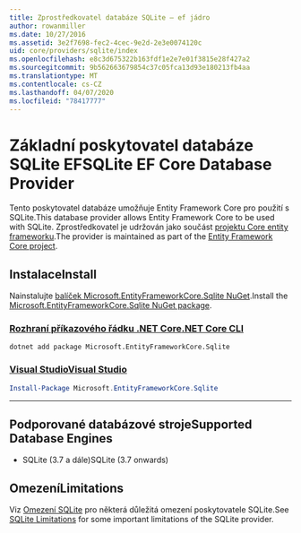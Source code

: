 ```yaml
---
title: Zprostředkovatel databáze SQLite – ef jádro
author: rowanmiller
ms.date: 10/27/2016
ms.assetid: 3e2f7698-fec2-4cec-9e2d-2e3e0074120c
uid: core/providers/sqlite/index
ms.openlocfilehash: e8c3d675322b163fdf1e2e7e01f3815e28f427a2
ms.sourcegitcommit: 9b562663679854c37c05fca13d93e180213fb4aa
ms.translationtype: MT
ms.contentlocale: cs-CZ
ms.lasthandoff: 04/07/2020
ms.locfileid: "78417777"
---
```

# <a name="sqlite-ef-core-database-provider"></a><span data-ttu-id="61c7c-102">Základní poskytovatel databáze SQLite EF</span><span class="sxs-lookup"><span data-stu-id="61c7c-102">SQLite EF Core Database Provider</span></span>

<span data-ttu-id="61c7c-103">Tento poskytovatel databáze umožňuje Entity Framework Core pro použití s SQLite.</span><span class="sxs-lookup"><span data-stu-id="61c7c-103">This database provider allows Entity Framework Core to be used with SQLite.</span></span> <span data-ttu-id="61c7c-104">Zprostředkovatel je udržován jako součást [projektu Core entity frameworku](https://github.com/aspnet/EntityFrameworkCore).</span><span class="sxs-lookup"><span data-stu-id="61c7c-104">The provider is maintained as part of the [Entity Framework Core project](https://github.com/aspnet/EntityFrameworkCore).</span></span>

## <a name="install"></a><span data-ttu-id="61c7c-105">Instalace</span><span class="sxs-lookup"><span data-stu-id="61c7c-105">Install</span></span>

<span data-ttu-id="61c7c-106">Nainstalujte [balíček Microsoft.EntityFrameworkCore.Sqlite NuGet](https://www.nuget.org/packages/Microsoft.EntityFrameworkCore.Sqlite/).</span><span class="sxs-lookup"><span data-stu-id="61c7c-106">Install the [Microsoft.EntityFrameworkCore.Sqlite NuGet package](https://www.nuget.org/packages/Microsoft.EntityFrameworkCore.Sqlite/).</span></span>

### <a name="net-core-cli"></a>[<span data-ttu-id="61c7c-107">Rozhraní příkazového řádku .NET Core</span><span class="sxs-lookup"><span data-stu-id="61c7c-107">.NET Core CLI</span></span>](#tab/dotnet-core-cli)

```dotnetcli
dotnet add package Microsoft.EntityFrameworkCore.Sqlite
```

### <a name="visual-studio"></a>[<span data-ttu-id="61c7c-108">Visual Studio</span><span class="sxs-lookup"><span data-stu-id="61c7c-108">Visual Studio</span></span>](#tab/vs)

``` powershell
Install-Package Microsoft.EntityFrameworkCore.Sqlite
```

***

## <a name="supported-database-engines"></a><span data-ttu-id="61c7c-109">Podporované databázové stroje</span><span class="sxs-lookup"><span data-stu-id="61c7c-109">Supported Database Engines</span></span>

* <span data-ttu-id="61c7c-110">SQLite (3.7 a dále)</span><span class="sxs-lookup"><span data-stu-id="61c7c-110">SQLite (3.7 onwards)</span></span>

## <a name="limitations"></a><span data-ttu-id="61c7c-111">Omezení</span><span class="sxs-lookup"><span data-stu-id="61c7c-111">Limitations</span></span>

<span data-ttu-id="61c7c-112">Viz [Omezení SQLite](limitations.md) pro některá důležitá omezení poskytovatele SQLite.</span><span class="sxs-lookup"><span data-stu-id="61c7c-112">See [SQLite Limitations](limitations.md) for some important limitations of the SQLite provider.</span></span>
